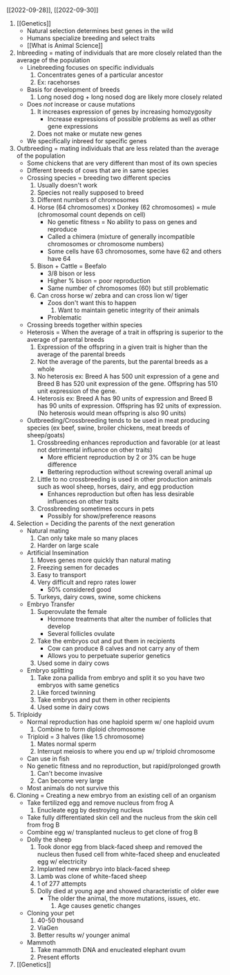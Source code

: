 [[2022-09-28]], [[2022-09-30]]

1. [[Genetics]]
	- Natural selection determines best genes in the wild
	- Humans specialize breeding and select traits
	- [[What is Animal Science]]
2. Inbreeding = mating of individuals that are more closely related than the average of the population 
	- Linebreeding focuses on specific individuals
		1. Concentrates genes of a particular ancestor
		2. Ex: racehorses
	- Basis for development of breeds
		1. Long nosed dog + long nosed dog are likely more closely related
	- Does *not* increase or cause mutations
		1. It increases expression of genes by increasing homozygosity 
			- Increase expressions of possible problems as well as other gene expressions
		2. Does not make or mutate new genes 
	- We specifically inbreed for specific genes
3. Outbreeding = mating individuals that are less related than the average of the population 
	- Some chickens that are very different than most of its own species
	- Different breeds of cows that are in same species
	- Crossing species = breeding two different species
		1. Usually doesn't work
		2. Species not really supposed to breed 
		3. Different numbers of chromosomes 
		4. Horse (64 chromosomes) x Donkey (62 chromosomes) = mule (chromosomal count depends on cell)
			- No genetic fitness = No ability to pass on genes and reproduce
			- Called a chimera (mixture of generally incompatible chromosomes or chromosome numbers)
			- Some cells have 63 chromosomes, some have 62 and others have 64
		5. Bison + Cattle = Beefalo
			- 3/8 bison or less
			- Higher % bison = poor reproduction
			- Same number of chromosomes (60) but still problematic
		6. Can cross horse w/ zebra and can cross lion w/ tiger
			- Zoos don't want this to happen
				1. Want to maintain genetic integrity of their animals
			- Problematic 
	- Crossing breeds together within species
	- Heterosis = When the average of a trait in offspring is superior to the average of parental breeds
		1. Expression of the offspring in a given trait is higher than the average of the parental breeds
		2. Not the average of the parents, but the parental breeds as a whole
		3. No heterosis ex: Breed A has 500 unit expression of a gene and Breed B has 520 unit expression of the gene. Offspring has 510 unit expression of the gene.
		4. Heterosis ex: Breed A has 90 units of expression and Breed B has 90 units of expression. Offspring has 92 units of expression. (No heterosis would mean offspring is also 90 units)
	- Outbreeding/Crossbreeding tends to be used in meat producing species (ex beef, swine, broiler chickens, meat breeds of sheep/goats)
		1. Crossbreeding enhances reproduction and favorable (or at least not detrimental influence on other traits)
			- More efficient reproduction by 2 or 3% can be huge difference
			- Bettering reproduction without screwing overall animal up
		2. Little to no crossbreeding is used in other production animals such as wool sheep, horses, dairy, and egg production
			- Enhances reproduction but often has less desirable influences on other traits
		3. Crossbreeding sometimes occurs in pets
			- Possibly for show/preference reasons
4. Selection = Deciding the parents of the next generation
	- Natural mating
		1. Can only take male so many places
		2. Harder on large scale
	- Artificial Insemination
		1. Moves genes more quickly than natural mating
		2. Freezing semen for decades
		3. Easy to transport
		4. Very difficult and repro rates lower
			- 50% considered good
		5. Turkeys, dairy cows, swine, some chickens
	- Embryo Transfer
		1. Superovulate the female 
			- Hormone treatments that alter the number of follicles that develop
			- Several follicles ovulate
		2. Take the embryos out and put them in recipients
			- Cow can produce 8 calves and not carry any of them
			- Allows you to perpetuate superior genetics
		3. Used some in dairy cows
	- Embryo splitting
		1. Take zona pallida from embryo and split it so you have two embryos with same genetics
		3. Like forced twinning
		4. Take embryos and put them in other recipients 
		5. Used some in dairy cows
4. Triploidy
	- Normal reproduction has one haploid sperm w/ one haploid uvum
		1. Combine to form diploid chromosome
	- Triploid = 3 halves (like 1.5 chromosome)
		1. Mates normal sperm
		2. Interrupt meiosis to where you end up w/ triploid chromosome 
	- Can use in fish
	- No genetic fitness and no reproduction, but rapid/prolonged growth
		1. Can't become invasive
		2. Can become very large
	- Most animals do not survive this
5. Cloning = Creating a new embryo from an existing cell of an organism
	- Take fertilized egg and remove nucleus from frog A
		1. Enucleate egg by destroying nucleus 
	- Take fully differentiated skin cell and the nucleus from the skin cell from frog B
	- Combine egg w/ transplanted nucleus to get clone of frog B
	- Dolly the sheep
		1. Took donor egg from black-faced sheep and removed the nucleus then fused cell from white-faced sheep and enucleated egg w/ electricity
		2. Implanted new embryo into black-faced sheep
		3. Lamb was clone of white-faced sheep
		4. 1 of 277 attempts
		5. Dolly died at young age and showed characteristic of older ewe
			- The older the animal, the more mutations, issues, etc. 
				1. Age causes genetic changes
	- Cloning your pet
		1. 40-50 thousand
		2. ViaGen
		3. Better results w/ younger animal
	- Mammoth
		1. Take mammoth DNA and enucleated elephant ovum
		2. Present efforts
6. [[Genetics]]